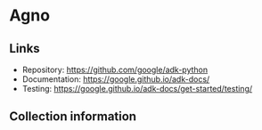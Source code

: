 # Agno

## Links

- Repository: https://github.com/google/adk-python
- Documentation: https://google.github.io/adk-docs/
- Testing: https://google.github.io/adk-docs/get-started/testing/

## Collection information
